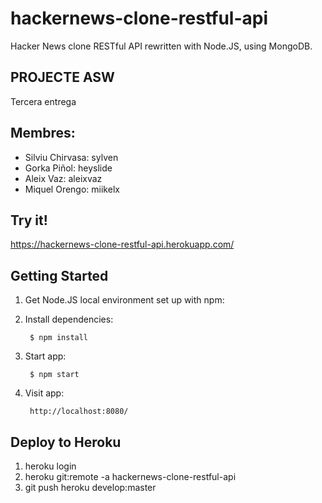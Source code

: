 # hackernews-clone-restful-api
Hacker News clone RESTful API rewritten with Node.JS, using MongoDB.

## PROJECTE ASW
Tercera entrega

## Membres:     
- Silviu Chirvasa: sylven
- Gorka Piñol: heyslide
- Aleix Vaz: aleixvaz
- Miquel Orengo: miikelx

## Try it!
https://hackernews-clone-restful-api.herokuapp.com/

## Getting Started

1. Get Node.JS local environment set up with npm:

2. Install dependencies:

        $ npm install

3. Start app:

        $ npm start

4. Visit app:

		http://localhost:8080/

## Deploy to Heroku
1. heroku login
2. heroku git:remote -a hackernews-clone-restful-api
3. git push heroku develop:master